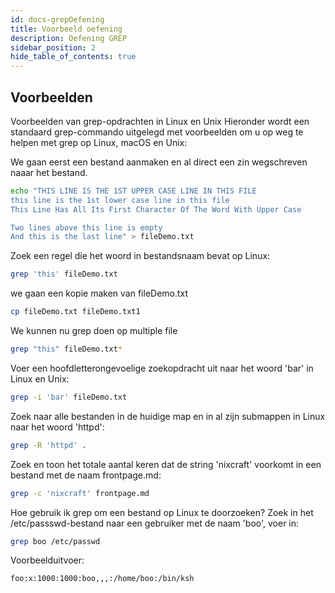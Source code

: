 ```yaml
---
id: docs-grepOefening
title: Voorbeeld oefening
description: Oefening GREP
sidebar_position: 2
hide_table_of_contents: true
---
```


## Voorbeelden
Voorbeelden van grep-opdrachten in Linux en Unix
Hieronder wordt een standaard grep-commando uitgelegd met voorbeelden om u op weg te helpen met grep op Linux, macOS en Unix:

We gaan eerst een bestand aanmaken en al direct een zin wegschreven naaar het bestand.
```bash
echo "THIS LINE IS THE 1ST UPPER CASE LINE IN THIS FILE
this line is the 1st lower case line in this file
This Line Has All Its First Character Of The Word With Upper Case

Two lines above this line is empty
And this is the last line" > fileDemo.txt
```
Zoek een regel die het woord in bestandsnaam bevat op Linux:
```bash
grep 'this' fileDemo.txt
```

we gaan een kopie maken van fileDemo.txt 
```bash
cp fileDemo.txt fileDemo.txt1
```

We kunnen nu grep doen op multiple file
```bash
grep "this" fileDemo.txt*
```
Voer een hoofdletterongevoelige zoekopdracht uit naar het woord 'bar' in Linux en Unix:
```bash
grep -i 'bar' fileDemo.txt
```
Zoek naar alle bestanden in de huidige map en in al zijn submappen in Linux naar het woord 'httpd':
```bash
grep -R 'httpd' .
```
Zoek en toon het totale aantal keren dat de string 'nixcraft' voorkomt in een bestand met de naam frontpage.md:
```bash
grep -c 'nixcraft' frontpage.md
```

Hoe gebruik ik grep om een ​​bestand op Linux te doorzoeken?
Zoek in het /etc/passswd-bestand naar een gebruiker met de naam 'boo', voer in:
```bash
grep boo /etc/passwd
```
Voorbeelduitvoer:

```bash
foo:x:1000:1000:boo,,,:/home/boo:/bin/ksh
```

